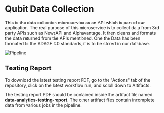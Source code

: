 # Qubit Data Collection
This is the data collection microservice as an API which is part of our application.
The real purpose of this microservice is to collect data from 3rd party APIs such as NewsAPI and Alphavantage.
It then cleans and formats the data returned from the APIs mentioned.
One the Data has been formated to the ADAGE 3.0 standards, it is to be stored in our database.

![Pipeline](https://github.com/pokemon47/Qubit_data_collection/actions/workflows/data-collection-ci.yml/badge.svg)

## Testing Report

To download the latest testing report PDF, go to the "Actions" tab of the
repository, click on the latest workflow run, and scroll down to Artifacts.

The testing report PDF should be contained inside the artifact file named
**data-analytics-testing-report**. The other artifact files contain incomplete
data from various jobs in the pipeline.
